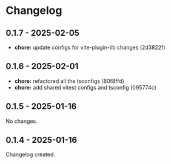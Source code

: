 # Changelog

## 0.1.7 - 2025-02-05

- __chore:__ update configs for vite-plugin-lib changes (2d3822f)

## 0.1.6 - 2025-02-01

- __chore:__ refactored all the tsconfigs (80f8ffd)
- __chore:__ add shared vitest configs and tsconfig (095774c)

## 0.1.5 - 2025-01-16

No changes.

## 0.1.4 - 2025-01-16

Changelog created.
